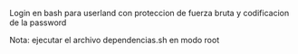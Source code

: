 Login en bash para userland con proteccion de fuerza bruta y codificacion de la password

Nota: ejecutar el archivo dependencias.sh en modo root
